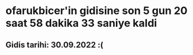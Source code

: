 # ofarukbicer'in gidisine son 5 gun 20 saat 58 dakika 33 saniye kaldi

## Gidis tarihi: 30.09.2022 :(